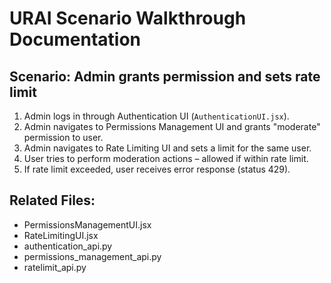 # URAI Scenario Walkthrough Documentation

## Scenario: Admin grants permission and sets rate limit

1. Admin logs in through Authentication UI (`AuthenticationUI.jsx`).
2. Admin navigates to Permissions Management UI and grants "moderate" permission to user.
3. Admin navigates to Rate Limiting UI and sets a limit for the same user.
4. User tries to perform moderation actions – allowed if within rate limit.
5. If rate limit exceeded, user receives error response (status 429).

## Related Files:
- PermissionsManagementUI.jsx
- RateLimitingUI.jsx
- authentication_api.py
- permissions_management_api.py
- ratelimit_api.py
